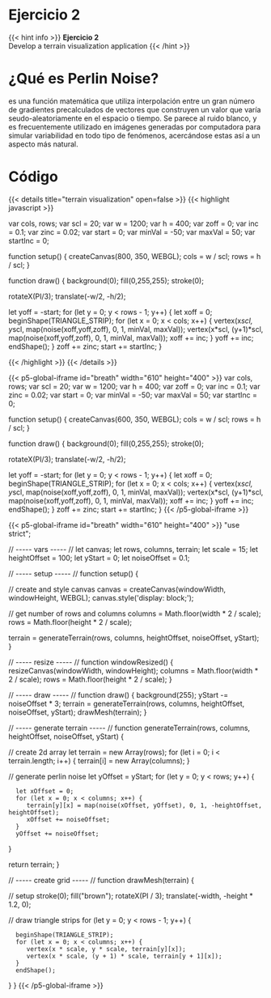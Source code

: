 # Ejercicio 2

{{< hint info >}}
**Ejercicio 2**  
Develop a terrain visualization application
{{< /hint >}}

# ¿Qué es Perlin Noise?

es una función matemática que utiliza interpolación entre un gran número de gradientes precalculados de vectores que construyen un valor que varía seudo-aleatoriamente en el espacio o tiempo. Se parece al ruido blanco, y es frecuentemente utilizado en imágenes generadas por computadora para simular variabilidad en todo tipo de fenómenos, acercándose estas así a un aspecto más natural.




# Código

{{< details title="terrain visualization" open=false >}}
{{< highlight javascript >}}

var cols, rows;
var scl = 20;
var w = 1200;
var h = 400;
var zoff = 0;
var inc = 0.1;
var zinc = 0.02;
var start = 0;
var minVal = -50;
var maxVal = 50;
var startInc = 0;

function setup() {
  createCanvas(800, 350, WEBGL);
  cols = w / scl;
  rows = h / scl;
}

function draw() {
  background(0);
  fill(0,255,255);
  stroke(0);
 
  
  rotateX(PI/3);
  translate(-w/2, -h/2);
  
  let yoff = -start;
  for (let y = 0; y < rows - 1; y++) {
    let xoff = 0;
    beginShape(TRIANGLE_STRIP);
    for (let x = 0; x < cols; x++) {
      vertex(x*scl, y*scl, map(noise(xoff,yoff,zoff), 0, 1, minVal, maxVal));
      vertex(x*scl, (y+1)*scl, map(noise(xoff,yoff,zoff), 0, 1, minVal, maxVal));
      xoff += inc;
    }
    yoff += inc;
    endShape();
  }
  zoff += zinc;
  start += startInc;
}

{{< /highlight >}}
{{< /details >}}

{{< p5-global-iframe id="breath" width="610" height="400" >}}
var cols, rows;
var scl = 20;
var w = 1200;
var h = 400;
var zoff = 0;
var inc = 0.1;
var zinc = 0.02;
var start = 0;
var minVal = -50;
var maxVal = 50;
var startInc = 0;

function setup() {
  createCanvas(600, 350, WEBGL);
  cols = w / scl;
  rows = h / scl;
}

function draw() {
  background(0);
  fill(0,255,255);
  stroke(0);
 
  
  rotateX(PI/3);
  translate(-w/2, -h/2);
  
  let yoff = -start;
  for (let y = 0; y < rows - 1; y++) {
    let xoff = 0;
    beginShape(TRIANGLE_STRIP);
    for (let x = 0; x < cols; x++) {
      vertex(x*scl, y*scl, map(noise(xoff,yoff,zoff), 0, 1, minVal, maxVal));
      vertex(x*scl, (y+1)*scl, map(noise(xoff,yoff,zoff), 0, 1, minVal, maxVal));
      xoff += inc;
    }
    yoff += inc;
    endShape();
  }
  zoff += zinc;
  start += startInc;
}
{{< /p5-global-iframe >}}


{{< p5-global-iframe id="breath" width="610" height="400" >}}
"use strict";

// ----- vars ----- //
let canvas;
let rows, columns, terrain;
let scale = 15;
let heightOffset = 100;
let yStart = 0;
let noiseOffset = 0.1;


// ----- setup ----- //
function setup() {

   // create and style canvas 
   canvas = createCanvas(windowWidth, windowHeight, WEBGL);
   canvas.style('display: block;');

   // get number of rows and columns 
   columns = Math.floor(width * 2 / scale);
   rows = Math.floor(height * 2 / scale);

   terrain = generateTerrain(rows, columns, heightOffset, noiseOffset, yStart);
}

// ----- resize ----- // 
function windowResized() {
   resizeCanvas(windowWidth, windowHeight);
   columns = Math.floor(width * 2 / scale);
   rows = Math.floor(height * 2 / scale);
}

// ----- draw ----- // 
function draw() {
   background(255);
   yStart -= noiseOffset * 3;
   terrain = generateTerrain(rows, columns, heightOffset, noiseOffset, yStart);
   drawMesh(terrain);
}

// ----- generate terrain ----- // 
function generateTerrain(rows, columns, heightOffset, noiseOffset, yStart) {

   // create 2d array
   let terrain = new Array(rows);
   for (let i = 0; i < terrain.length; i++) {
      terrain[i] = new Array(columns);
   }

   // generate perlin noise
   let yOffset = yStart;
   for (let y = 0; y < rows; y++) {

      let xOffset = 0;
      for (let x = 0; x < columns; x++) {
         terrain[y][x] = map(noise(xOffset, yOffset), 0, 1, -heightOffset, heightOffset);
         xOffset += noiseOffset;
      }
      yOffset += noiseOffset;
   }

   return terrain;
}

// ----- create grid ----- // 
function drawMesh(terrain) {

   // setup
   stroke(0);
   fill("brown");
   rotateX(PI / 3);
   translate(-width, -height * 1.2, 0);

   // draw triangle strips
   for (let y = 0; y < rows - 1; y++) {

      beginShape(TRIANGLE_STRIP);
      for (let x = 0; x < columns; x++) {
         vertex(x * scale, y * scale, terrain[y][x]);
         vertex(x * scale, (y + 1) * scale, terrain[y + 1][x]);
      }
      endShape();
   }
}
{{< /p5-global-iframe >}}